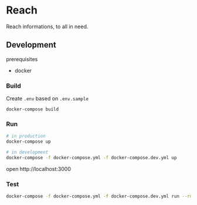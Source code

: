 Reach
=====

Reach informations, to all in need.

## Development

prerequisites
- docker

### Build

Create `.env` based on `.env.sample`
```
docker-compose build
```

### Run

```sh
# in production
docker-compose up

# in development
docker-compose -f docker-compose.yml -f docker-compose.dev.yml up
```

open http://localhost:3000

### Test

```sh
docker-compose -f docker-compose.yml -f docker-compose.dev.yml run --rm web yarn test
```
